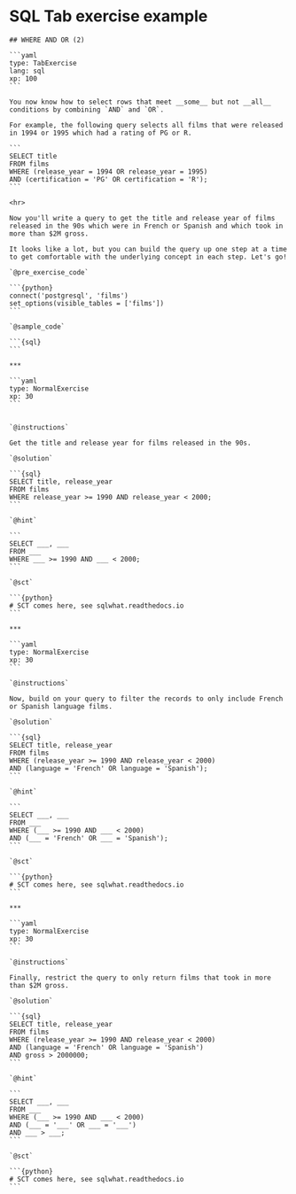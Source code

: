 # SQL Tab exercise example

    ## WHERE AND OR (2)

    ```yaml
    type: TabExercise 
    lang: sql 
    xp: 100 
    ```

    You now know how to select rows that meet __some__ but not __all__ conditions by combining `AND` and `OR`.

    For example, the following query selects all films that were released in 1994 or 1995 which had a rating of PG or R.

    ```
    SELECT title
    FROM films
    WHERE (release_year = 1994 OR release_year = 1995)
    AND (certification = 'PG' OR certification = 'R');
    ```

    <hr>

    Now you'll write a query to get the title and release year of films released in the 90s which were in French or Spanish and which took in more than $2M gross.

    It looks like a lot, but you can build the query up one step at a time to get comfortable with the underlying concept in each step. Let's go!

    `@pre_exercise_code`

    ```{python}
    connect('postgresql', 'films')
    set_options(visible_tables = ['films'])
    ```

    `@sample_code`

    ```{sql}
    ```

    ***

    ```yaml
    type: NormalExercise
    xp: 30
    ```


    `@instructions`

    Get the title and release year for films released in the 90s.

    `@solution`

    ```{sql}
    SELECT title, release_year
    FROM films
    WHERE release_year >= 1990 AND release_year < 2000;
    ```

    `@hint`

    ```
    SELECT ___, ___
    FROM ___
    WHERE ___ >= 1990 AND ___ < 2000;
    ```

    `@sct`

    ```{python}
    # SCT comes here, see sqlwhat.readthedocs.io
    ```

    ***

    ```yaml
    type: NormalExercise
    xp: 30
    ```

    `@instructions`

    Now, build on your query to filter the records to only include French or Spanish language films.

    `@solution`

    ```{sql}
    SELECT title, release_year
    FROM films
    WHERE (release_year >= 1990 AND release_year < 2000)
    AND (language = 'French' OR language = 'Spanish');
    ```

    `@hint`

    ```
    SELECT ___, ___
    FROM ___
    WHERE (___ >= 1990 AND ___ < 2000)
    AND (___ = 'French' OR ___ = 'Spanish');
    ```

    `@sct`

    ```{python}
    # SCT comes here, see sqlwhat.readthedocs.io
    ```

    ***

    ```yaml
    type: NormalExercise
    xp: 30
    ```

    `@instructions`

    Finally, restrict the query to only return films that took in more than $2M gross.

    `@solution`

    ```{sql}
    SELECT title, release_year
    FROM films
    WHERE (release_year >= 1990 AND release_year < 2000)
    AND (language = 'French' OR language = 'Spanish')
    AND gross > 2000000;
    ```

    `@hint`

    ```
    SELECT ___, ___
    FROM ___
    WHERE (___ >= 1990 AND ___ < 2000)
    AND (___ = '___' OR ___ = '___')
    AND ___ > ___;
    ```

    `@sct`

    ```{python}
    # SCT comes here, see sqlwhat.readthedocs.io
    ```